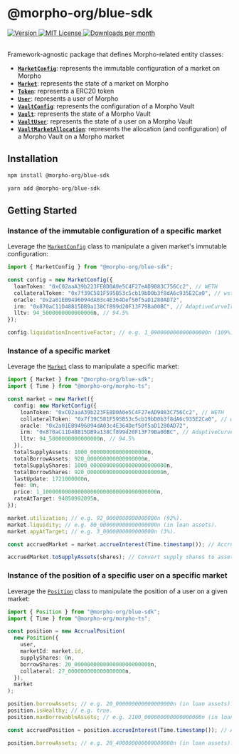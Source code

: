 # @morpho-org/blue-sdk

<a href="https://www.npmjs.com/package/@morpho-org/blue-sdk">
    <picture>
        <source media="(prefers-color-scheme: dark)" srcset="https://img.shields.io/npm/v/@morpho-org/blue-sdk?colorA=21262d&colorB=21262d&style=flat">
        <img src="https://img.shields.io/npm/v/@morpho-org/blue-sdk?colorA=f6f8fa&colorB=f6f8fa&style=flat" alt="Version">
    </picture>
</a>
<a href="https://github.com/morpho-org/blue-sdk/blob/main/LICENSE">
    <picture>
        <source media="(prefers-color-scheme: dark)" srcset="https://img.shields.io/npm/l/@morpho-org/blue-sdk?colorA=21262d&colorB=21262d&style=flat">
        <img src="https://img.shields.io/npm/l/@morpho-org/blue-sdk?colorA=f6f8fa&colorB=f6f8fa&style=flat" alt="MIT License">
    </picture>
</a>
<a href="https://www.npmjs.com/package/@morpho-org/blue-sdk">
    <picture>
        <source media="(prefers-color-scheme: dark)" srcset="https://img.shields.io/npm/dm/@morpho-org/blue-sdk?colorA=21262d&colorB=21262d&style=flat">
        <img src="https://img.shields.io/npm/dm/@morpho-org/blue-sdk?colorA=f6f8fa&colorB=f6f8fa&style=flat" alt="Downloads per month">
    </picture>
</a>
<br />
<br />

Framework-agnostic package that defines Morpho-related entity classes:

- [**`MarketConfig`**](./src/market/MarketConfig.ts): represents the immutable configuration of a market on Morpho
- [**`Market`**](./src/market/Market.ts): represents the state of a market on Morpho
- [**`Token`**](./src/token/Token.ts): represents a ERC20 token
- [**`User`**](./src/user/User.ts): represents a user of Morpho
- [**`VaultConfig`**](./src/vault/VaultConfig.ts): represents the configuration of a Morpho Vault
- [**`Vault`**](./src/vault/Vault.ts): represents the state of a Morpho Vault
- [**`VaultUser`**](./src/vault/VaultUser.ts): represents the state of a user on a Morpho Vault
- [**`VaultMarketAllocation`**](./src/vault/VaultMarketAllocation.ts): represents the allocation (and configuration) of a Morpho Vault on a Morpho market

## Installation

```bash
npm install @morpho-org/blue-sdk
```

```bash
yarn add @morpho-org/blue-sdk
```

## Getting Started

### Instance of the immutable configuration of a specific market

Leverage the [`MarketConfig`](./src/market/MarketConfig.ts) class to manipulate a given market's immutable configuration:

```typescript
import { MarketConfig } from "@morpho-org/blue-sdk";

const config = new MarketConfig({
  loanToken: "0xC02aaA39b223FE8D0A0e5C4F27eAD9083C756Cc2", // WETH
  collateralToken: "0x7f39C581F595B53c5cb19bD0b3f8dA6c935E2Ca0", // wstETH
  oracle: "0x2a01EB9496094dA03c4E364Def50f5aD1280AD72",
  irm: "0x870aC11D48B15DB9a138Cf899d20F13F79Ba00BC", // AdaptiveCurveIrm
  lltv: 94_5000000000000000n, // 94.5%
});

config.liquidationIncentiveFactor; // e.g. 1_090000000000000000n (109%).
```

### Instance of a specific market

Leverage the [`Market`](./src/market/Market.ts) class to manipulate a specific market:

```typescript
import { Market } from "@morpho-org/blue-sdk";
import { Time } from "@morpho-org/morpho-ts";

const market = new Market({
  config: new MarketConfig({
    loanToken: "0xC02aaA39b223FE8D0A0e5C4F27eAD9083C756Cc2", // WETH
    collateralToken: "0x7f39C581F595B53c5cb19bD0b3f8dA6c935E2Ca0", // wstETH
    oracle: "0x2a01EB9496094dA03c4E364Def50f5aD1280AD72",
    irm: "0x870aC11D48B15DB9a138Cf899d20F13F79Ba00BC", // AdaptiveCurveIrm
    lltv: 94_5000000000000000n, // 94.5%
  }),
  totalSupplyAssets: 1000_000000000000000000n,
  totalBorrowAssets: 920_000000000000000000n,
  totalSupplyShares: 1000_000000000000000000000000n,
  totalBorrowShares: 920_000000000000000000000000n,
  lastUpdate: 1721000000n,
  fee: 0n,
  price: 1_100000000000000000000000000000000000n,
  rateAtTarget: 94850992095n,
});

market.utilization; // e.g. 92_0000000000000000n (92%).
market.liquidity; // e.g. 80_000000000000000000n (in loan assets).
market.apyAtTarget; // e.g. 3_0000000000000000n (3%).

const accruedMarket = market.accrueInterest(Time.timestamp()); // Accrue interest to the latest's timestamp.

accruedMarket.toSupplyAssets(shares); // Convert supply shares to assets.
```

### Instance of the position of a specific user on a specific market

Leverage the [`Position`](./src/position/Position.ts) class to manipulate the position of a user on a given market:

```typescript
import { Position } from "@morpho-org/blue-sdk";
import { Time } from "@morpho-org/morpho-ts";

const position = new AccrualPosition(
  new Position({
    user,
    marketId: market.id,
    supplyShares: 0n,
    borrowShares: 20_000000000000000000000000n,
    collateral: 27_000000000000000000n,
  }),
  market
);

position.borrowAssets; // e.g. 20_000000000000000000n (in loan assets).
position.isHealthy; // e.g. true.
position.maxBorrowableAssets; // e.g. 2100_000000000000000000n (in loan assets).

const accruedPosition = position.accrueInterest(Time.timestamp()); // Accrue interest to the latest's timestamp.

position.borrowAssets; // e.g. 20_400000000000000000n (in loan assets).
```
